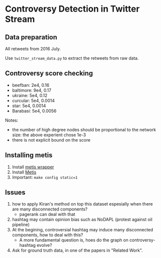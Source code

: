 # Controversy Detection in Twitter Stream
## Data preparation

All retweets from 2016 July.

Use `twitter_stream_data.py` to extract the retweets from raw data.

## Controversy score checking

- beefban: 2e4, 0.16
- baltimore: 9e4, 0.17
- ukraine: 5e4, 0.12
- curcular: 5e4, 0.0014
- star: 5e4, 0.0014
- Barabasi: 5e4, 0.0056

Notes:

- the number of high degree nodes should be proportional to the network size: the above experient chose 1e-3
- there is not explicit bound on the score

## Installing metis

1. Install [metis wrapper](http://metis.readthedocs.io/en/latest/)
2. Install [Metis](http://glaros.dtc.umn.edu/gkhome/metis/metis/download)
3. Important: `make config static=1`

## Issues

1. how to apply Kiran's method on top this dataset espesially when there are many disconnected components?
   - pagerank can deal with that
2. hashtag may contain opinion bias such as NoDAPL (protest against oil pipeline)
3. At the begining, controversial hashtag may induce many disconnected components, how to deal with this?
   - A more fundamental question is, hoes do the graph on controversy-hashtag evolve?
4. Ask for ground truth data, in one of the papers in "Related Work".

